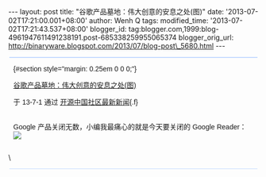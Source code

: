 --- layout: post title: "谷歌产品墓地：伟大创意的安息之处(图)" date:
'2013-07-02T17:21:00.001+08:00' author: Wenh Q tags: modified\_time:
'2013-07-02T17:21:43.537+08:00' blogger\_id:
tag:blogger.com,1999:blog-4961947611491238191.post-685338259955065374
blogger\_orig\_url:
http://binaryware.blogspot.com/2013/07/blog-post\_5680.html ---
<div
style="background-color: #c3d9ff; font-size: 1px !important; line-height: 0px !important; margin: 0px 2px; padding-top: 1px;">

</div>

<div
style="background-color: #c3d9ff; font-size: 1px !important; line-height: 0px !important; margin: 0px 2px; padding-top: 1px;">

</div>

<div
style="font-family: sans-serif; margin: 0px 10px; overflow: auto; width: 100%;">

 {#section style="margin: 0.25em 0 0 0;"}

<div>

[谷歌产品墓地：伟大创意的安息之处(图)](http://www.oschina.net/news/41953/google-products-cemetery)

</div>

<div style="margin-bottom: 0.5em;">

于 13-7-1 通过
[开源中国社区最新新闻](http://www.oschina.net/?from=rss){.f}

</div>

\
Google 产品关闭无数，小编我最痛心的就是今天要关闭的 Google Reader：\
![](http://static.oschina.net/uploads/img/201307/02080612_qBU6.jpg)

</div>

\
<div
style="background-color: #c3d9ff; font-size: 1px !important; line-height: 0px !important; margin: 0px 2px; padding-top: 1px;">

</div>

